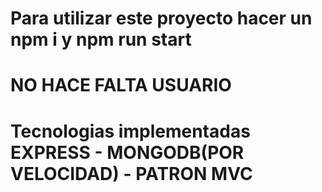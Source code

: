 
# Para utilizar este proyecto hacer un npm i y npm run start

# NO HACE FALTA USUARIO

# Tecnologias implementadas   EXPRESS - MONGODB(POR VELOCIDAD) - PATRON MVC 
  



